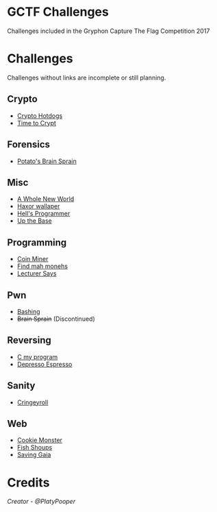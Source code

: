 # GCTF Challenges
Challenges included in the Gryphon Capture The Flag Competition 2017

# Challenges
Challenges without links are incomplete or still planning.

## Crypto
- [Crypto Hotdogs](Crypto%20Hotdogs)
- [Time to Crypt](Time%20to%20Crypt)

## Forensics
- [Potato's Brain Sprain](Potato's%20Brain%20Sprain)

## Misc
- [A Whole New World](A%20Whole%20New%20World)
- [Haxor wallaper](Haxor%20wallpaper)
- [Hell's Programmer](Hell's%20Programmer)
- [Up the Base](Up%20the%20Base)

## Programming
- [Coin Miner](Coin%20Miner)
- [Find mah monehs](Find%20mah%20monehs)
- [Lecturer Says](Lecturer%20Says)

## Pwn
- [Bashing](Bashing)
- ~~Brain Sprain~~ (Discontinued)

## Reversing
- [C my program](C%20my%20program)
- [Depresso Espresso](Depresso%20Espresso)

## Sanity
- [Cringeyroll](Cringeyroll)

## Web
- [Cookie Monster](Cookie%20Monster)
- [Fish Shoups](Fish%20Shoups)
- [Saving Gaia](Saving%20Gaia)

# Credits
<i>Creator - @PlatyPooper</i>
